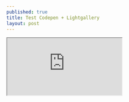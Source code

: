 ```yaml
---
published: true
title: Test Codepen + Lightgallery
layout: post
---
```

<div class="intrinsic-container">
<iframe src="https://codepen.io/qwzxc129/embed/kXjXkE/?height=430&theme-id=dark&default-tab=result&embed-version=2" allowfullscreen></iframe></div>